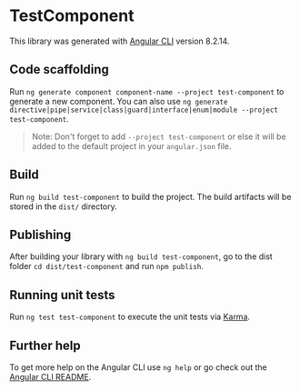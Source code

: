 # TestComponent

This library was generated with [Angular CLI](https://github.com/angular/angular-cli) version 8.2.14.

## Code scaffolding

Run `ng generate component component-name --project test-component` to generate a new component. You can also use `ng generate directive|pipe|service|class|guard|interface|enum|module --project test-component`.
> Note: Don't forget to add `--project test-component` or else it will be added to the default project in your `angular.json` file. 

## Build

Run `ng build test-component` to build the project. The build artifacts will be stored in the `dist/` directory.

## Publishing

After building your library with `ng build test-component`, go to the dist folder `cd dist/test-component` and run `npm publish`.

## Running unit tests

Run `ng test test-component` to execute the unit tests via [Karma](https://karma-runner.github.io).

## Further help

To get more help on the Angular CLI use `ng help` or go check out the [Angular CLI README](https://github.com/angular/angular-cli/blob/master/README.md).
